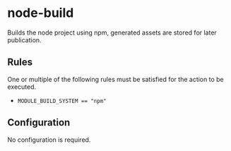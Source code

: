 # node-build

Builds the node project using npm, generated assets are stored for later publication.


## Rules

One or multiple of the following rules must be satisfied for the action to be executed.

- `MODULE_BUILD_SYSTEM == "npm"`

## Configuration


No configuration is required.
